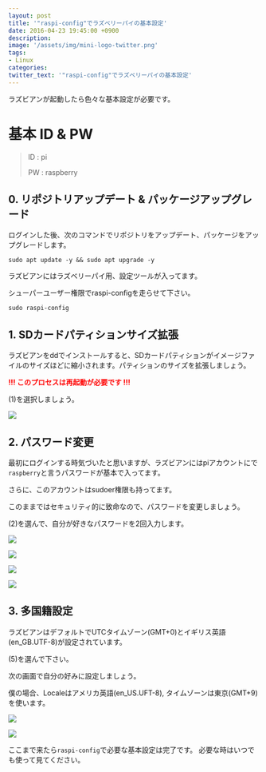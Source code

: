 ```yaml
---
layout: post
title: '"raspi-config"でラズベリーパイの基本設定'
date: 2016-04-23 19:45:00 +0900
description:  
image: '/assets/img/mini-logo-twitter.png'
tags:
- Linux
categories:
twitter_text: '"raspi-config"でラズベリーパイの基本設定'
---
```


ラズビアンが起動したら色々な基本設定が必要です。

# 基本 ID & PW #

> ID : pi
>
> PW : raspberry

## 0. リポジトリアップデート & パッケージアップグレード

ログインした後、次のコマンドでリポジトリをアップデート、パッケージをアップグレードします。

```
sudo apt update -y && sudo apt upgrade -y
```

ラズビアンにはラズベリーパイ用、設定ツールが入ってます。

シューパーユーザー権限でraspi-configを走らせて下さい。

```
sudo raspi-config
```

## 1. SDカードパティションサイズ拡張

ラズビアンをddでインストールすると、SDカードパティションがイメージファイルのサイズほどに縮小されます。パティションのサイズを拡張しましょう。

<span style="color:red;font-weight:bold">!!! このプロセスは再起動が必要です !!!</span>

(1)を選択しましょう。

<a href="http://minibrary.com/blogimg/img20160306-009.png" data-lightbox="4"><img src="http://minibrary.com/blogimg/img20160306-009.png"></a>

## 2. パスワード変更

最初にログインする時気づいたと思いますが、ラズビアンにはpiアカウントにで`raspberry`と言うパスワードが基本で入ってます。

さらに、このアカウントはsudoer権限も持ってます。

このままではセキュリティ的に致命なので、パスワードを変更しましょう。

(2)を選んで、自分が好きなパスワードを2回入力します。

<a href="http://minibrary.com/blogimg/img20160306-010.png" data-lightbox="4"><img src="http://minibrary.com/blogimg/img20160306-010.png"></a>

<a href="http://minibrary.com/blogimg/img20160306-011.png" data-lightbox="4"><img src="http://minibrary.com/blogimg/img20160306-011.png"></a>

<a href="http://minibrary.com/blogimg/img20160306-012.png" data-lightbox="4"><img src="http://minibrary.com/blogimg/img20160306-012.png"></a>

<a href="http://minibrary.com/blogimg/img20160306-013.png" data-lightbox="4"><img src="http://minibrary.com/blogimg/img20160306-013.png"></a>

## 3. 多国籍設定

ラズビアンはデフォルトでUTCタイムゾーン(GMT+0)とイギリス英語(en_GB.UTF-8)が設定されています。

(5)を選んで下さい。

次の画面で自分の好みに設定しましょう。

僕の場合、Localeはアメリカ英語(en_US.UFT-8), タイムゾーンは東京(GMT+9)を使います。

<a href="http://minibrary.com/blogimg/img20160306-014.png" data-lightbox="4"><img src="http://minibrary.com/blogimg/img20160306-014.png"></a>

<a href="http://minibrary.com/blogimg/img20160306-015.png" data-lightbox="4"><img src="http://minibrary.com/blogimg/img20160306-015.png"></a>

ここまで来たら`raspi-config`で必要な基本設定は完了です。
必要な時はいつでも使って見てください。
